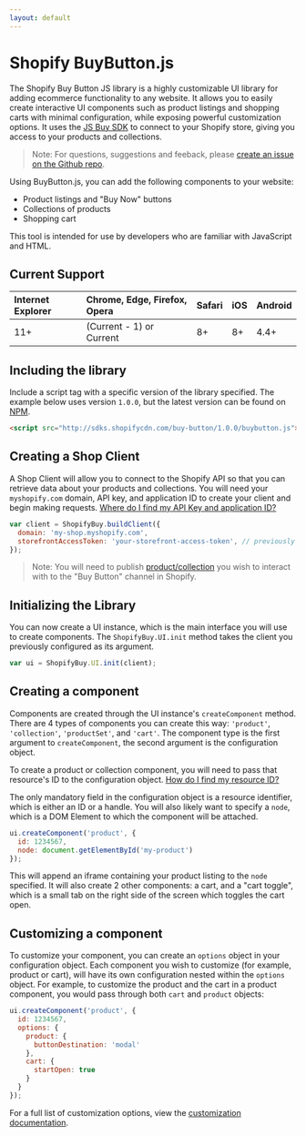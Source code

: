 ```yaml
---
layout: default
---
```

# Shopify BuyButton.js

The Shopify Buy Button JS library is a highly customizable UI library for adding ecommerce functionality to any website. It allows you to easily create interactive UI components such as product listings and shopping carts with minimal configuration, while exposing powerful customization options. It uses the [JS Buy SDK](http://shopify.github.io/js-buy-sdk/) to connect to your Shopify store, giving you access to your products and collections.

> Note: For questions, suggestions and feeback, please <a href="https://github.com/Shopify/buy-button-js/issues" target="_blank">create an issue on the Github repo</a>.

Using BuyButton.js, you can add the following components to your website:

* Product listings and "Buy Now" buttons
* Collections of products
* Shopping cart

This tool is intended for use by developers who are familiar with JavaScript and HTML.

## Current Support

| Internet Explorer     | Chrome, Edge, Firefox, Opera     | Safari    | iOS     | Android   |
| :-------------------- | :------------------------------- | :-------- | :------ | :-------- |
| 11+                   | (Current - 1) or Current         | 8+        | 8+      | 4.4+

## Including the library

Include a script tag with a specific version of the library specified. The example below uses version `1.0.0`, but the latest version can be found on [NPM](https://www.npmjs.com/package/@shopify/buy-button-js).

```html
<script src="http://sdks.shopifycdn.com/buy-button/1.0.0/buybutton.js"></script>
```

## Creating a Shop Client

A Shop Client will allow you to connect to the Shopify API so that you can retrieve data about your products and collections. You will need your `myshopify.com` domain, API key, and application ID to create your client and begin making requests. <a href="https://docs.shopify.com/api/sdks/js-buy-sdk/getting-started#app-id" target="_blank">Where do I find my API Key and application ID?</a>

```js
var client = ShopifyBuy.buildClient({
  domain: 'my-shop.myshopify.com',
  storefrontAccessToken: 'your-storefront-access-token', // previously apiKey, now deprecated
});
```

> Note: You will need to publish <a href="https://docs.shopify.com/manual/products/collections/make-collections-findable#change-the-visibility-of-a-collection" target="_blank">product/collection</a> you wish to interact with to the
> "Buy Button" channel in Shopify.

## Initializing the Library

You can now create a UI instance, which is the main interface you will use to create components. The `ShopifyBuy.UI.init` method takes the client you previously configured as its argument.

```js
var ui = ShopifyBuy.UI.init(client);
```

## Creating a component

Components are created through the UI instance's `createComponent` method. There are 4 types of components you can create this way: `'product'`, `'collection'`, `'productSet'`, and `'cart'`. The component type is the first argument to `createComponent`, the second argument is the configuration object.

To create a product or collection component, you will need to pass that resource's ID to the configuration object. <a href="https://docs.shopify.com/api/sdks/js-buy-sdk/getting-started#retrieving-products" target="_blank">How do I find my resource ID?</a>

The only mandatory field in the configuration object is a resource identifier, which is either an ID or a handle. You will also likely want to specify a `node`, which is a DOM Element to which the component will be attached.

```js
ui.createComponent('product', {
  id: 1234567,
  node: document.getElementById('my-product')
});
```

This will append an iframe containing your product listing to the `node` specified. It will also create 2 other components: a cart, and a "cart toggle", which is a small tab on the right side of the screen which toggles the cart open.

## Customizing a component

To customize your component, you can create an `options` object in your configuration object. Each component you wish to customize (for example, product or cart), will have its own configuration nested within the `options` object. For example, to customize the product and the cart in a product component, you would pass through both `cart` and `product` objects:

```js
ui.createComponent('product', {
  id: 1234567,
  options: {
    product: {
      buttonDestination: 'modal'
    },
    cart: {
      startOpen: true
    }
  }
});
```

For a full list of customization options, view the [customization documentation](/buy-button-js/customization).
